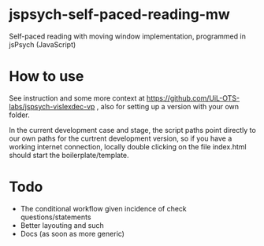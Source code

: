 # jspsych-self-paced-reading-mw
Self-paced reading with moving window implementation, programmed in jsPsych (JavaScript)

# How to use
See instruction and some more context at https://github.com/UiL-OTS-labs/jspsych-vislexdec-vp , also for setting up a version with your own folder.

In the current development case and stage, the script paths point directly to our own paths for the curtrent development version, so if you have a working internet connection, locally double clicking on the file index.html should start the boilerplate/template.

# Todo
- The conditional workflow given incidence of check questions/statements
- Better layouting and such
- Docs (as soon as more generic)

